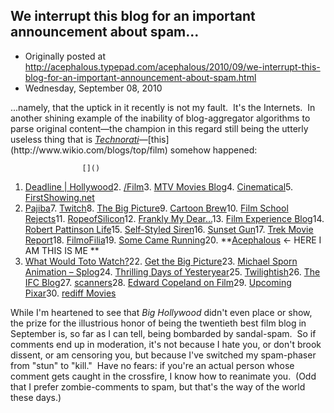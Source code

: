 ## We interrupt this blog for an important announcement about spam...

 * Originally posted at http://acephalous.typepad.com/acephalous/2010/09/we-interrupt-this-blog-for-an-important-announcement-about-spam.html
 * Wednesday, September 08, 2010



...namely, that the uptick in it recently is not my fault.  It's the Internets.  In another shining example of the inability of blog-aggregator algorithms to parse original content—the champion in this regard still being the utterly useless thing that is [_Technorati_](http://technorati.com/")—[this](http://www.wikio.com/blogs/top/film) somehow happened:

		

					[]()
			

1.  [Deadline | Hollywood](http://www.deadline.com/hollywood/)2.  [/Film](http://www.slashfilm.com/)3.  [MTV Movies Blog](http://moviesblog.mtv.com/)4.  [Cinematical](http://www.cinematical.com/)5.  [FirstShowing.net](http://www.firstshowing.net/)
6.  [Pajiba](http://www.pajiba.com/)7.  [Twitch](http://twitchfilm.net/site)8.  [The Big Picture](http://latimesblogs.latimes.com/the\_big\_picture/)9.  [Cartoon Brew](http://www.cartoonbrew.com/)10.  [Film School Rejects](http://www.filmschoolrejects.com/)11.  [RopeofSilicon](http://www.ropeofsilicon.com/)12.  [Frankly My Dear…](http://blogs.orlandosentinel.com/entertainment\_movies\_blog)13.  [Film Experience Blog](http://filmexperience.blogspot.com/)14.  [Robert Pattinson Life](http://robpattinson.blogspot.com/)15.  [Self-Styled Siren](http://selfstyledsiren.blogspot.com/)16.  [Sunset Gun](http://sunsetgun.typepad.com/sunsetgun)17.  [Trek Movie Report](http://trekmovie.com/)18.  [FilmoFilia](http://www.filmoflia.com/)19.  [Some Came Running](http://somecamerunning.typepad.com/some\_came\_running/)20.  **[Acephalous](http://acephalous.typepad.com/acephalous/) 
← HERE I AM THIS IS ME
**
21.  [What Would Toto Watch?](http://whatwouldtotowatch.com/)22.  [Get the Big Picture](http://www.getthebigpicture.net/)23.  [Michael Sporn Animation – Splog](http://www.michaelspornanimation.com/splog)24.  [Thrilling Days of Yesteryear](http://thrillingdaysofyesteryear.blogspot.com/)25.  [Twilightish](http://www.twilightish.com/)26.  [The IFC Blog](http://www.ifc.com/blogs/indie-eye/)27.  [scanners](http://blogs.suntimes.com/scanners)28.  [Edward Copeland on Film](http://eddieonfilm.blogspot.com/)29.  [Upcoming Pixar](http://www.pixarplanet.com/blog/)30.  [rediff Movies](http://www.rediff.com/movies)

While I'm heartened to see that _Big Hollywood_ didn't even place or show, the prize for the illustrious honor of being the twentieth best film blog in September is, so far as I can tell, being bombarded by sandal-spam.  So if comments end up in moderation, it's not because I hate you, or don't brook dissent, or am censoring you, but because I've switched my spam-phaser from "stun" to "kill."  Have no fears: if you're an actual person whose comment gets caught in the crossfire, I know how to reanimate you.  (Odd that I prefer zombie-comments to spam, but that's the way of the world these days.)

			
